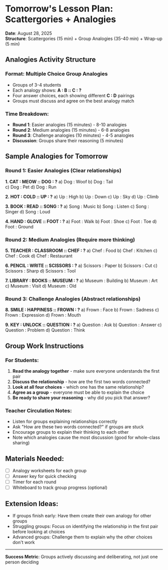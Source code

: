 # Tomorrow's Lesson Plan: Scattergories + Analogies

**Date**: August 28, 2025  
**Structure**: Scattergories (15 min) + Group Analogies (35-40 min) + Wrap-up (5 min)

## Analogies Activity Structure

### Format: Multiple Choice Group Analogies
- Groups of 3-4 students
- Each analogy shows: **A : B :: C : ?**
- Four answer choices, each showing different **C : D** pairings
- Groups must discuss and agree on the best analogy match

### Time Breakdown:
- **Round 1**: Easier analogies (15 minutes) - 8-10 analogies
- **Round 2**: Medium analogies (15 minutes) - 6-8 analogies  
- **Round 3**: Challenge analogies (10 minutes) - 4-5 analogies
- **Discussion**: Groups share their reasoning (5 minutes)

## Sample Analogies for Tomorrow

### Round 1: Easier Analogies (Clear relationships)

**1. CAT : MEOW :: DOG : ?**
a) Dog : Woof
b) Dog : Tail  
c) Dog : Pet
d) Dog : Run

**2. HOT : COLD :: UP : ?**
a) Up : High
b) Up : Down
c) Up : Sky
d) Up : Climb

**3. BOOK : READ :: SONG : ?**
a) Song : Music
b) Song : Listen
c) Song : Singer
d) Song : Loud

**4. HAND : GLOVE :: FOOT : ?**
a) Foot : Walk
b) Foot : Shoe
c) Foot : Toe
d) Foot : Ground

### Round 2: Medium Analogies (Require more thinking)

**5. TEACHER : CLASSROOM :: CHEF : ?**
a) Chef : Food
b) Chef : Kitchen
c) Chef : Cook
d) Chef : Restaurant

**6. PENCIL : WRITE :: SCISSORS : ?**
a) Scissors : Paper
b) Scissors : Cut
c) Scissors : Sharp
d) Scissors : Tool

**7. LIBRARY : BOOKS :: MUSEUM : ?**
a) Museum : Building
b) Museum : Art
c) Museum : Visit
d) Museum : Old

### Round 3: Challenge Analogies (Abstract relationships)

**8. SMILE : HAPPINESS :: FROWN : ?**
a) Frown : Face
b) Frown : Sadness
c) Frown : Expression
d) Frown : Mouth

**9. KEY : UNLOCK :: QUESTION : ?**
a) Question : Ask
b) Question : Answer
c) Question : Problem
d) Question : Think

## Group Work Instructions

### For Students:
1. **Read the analogy together** - make sure everyone understands the first pair
2. **Discuss the relationship** - how are the first two words connected?
3. **Look at all four choices** - which one has the same relationship?
4. **Agree as a group** - everyone must be able to explain the choice
5. **Be ready to share your reasoning** - why did you pick that answer?

### Teacher Circulation Notes:
- Listen for groups explaining relationships correctly
- Ask "How are these two words connected?" if groups are stuck
- Encourage groups to explain their thinking to each other
- Note which analogies cause the most discussion (good for whole-class sharing)

## Materials Needed:
- [ ] Analogy worksheets for each group
- [ ] Answer key for quick checking
- [ ] Timer for each round
- [ ] Whiteboard to track group progress (optional)

## Extension Ideas:
- If groups finish early: Have them create their own analogy for other groups
- Struggling groups: Focus on identifying the relationship in the first pair before looking at choices
- Advanced groups: Challenge them to explain why the other choices don't work

---
**Success Metric**: Groups actively discussing and deliberating, not just one person deciding
